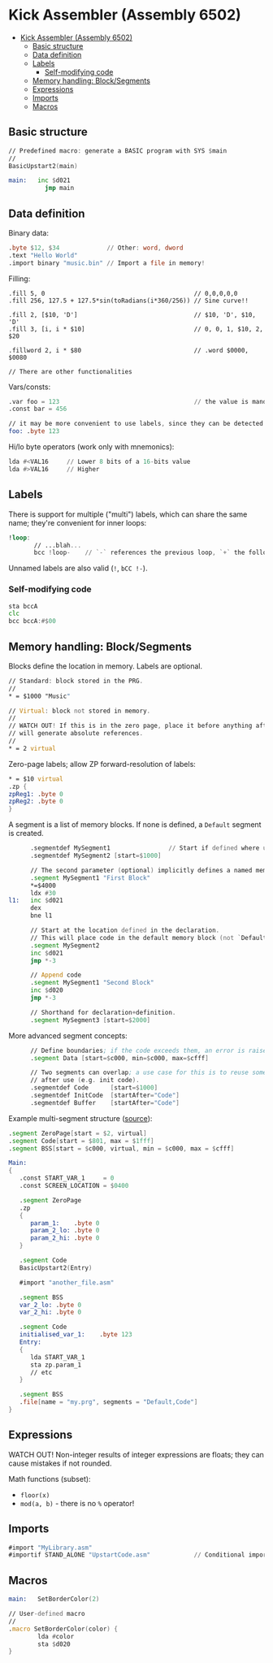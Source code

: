 # Kick Assembler (Assembly 6502)

- [Kick Assembler (Assembly 6502)](#kick-assembler-assembly-6502)
  - [Basic structure](#basic-structure)
  - [Data definition](#data-definition)
  - [Labels](#labels)
    - [Self-modifying code](#self-modifying-code)
  - [Memory handling: Block/Segments](#memory-handling-blocksegments)
  - [Expressions](#expressions)
  - [Imports](#imports)
  - [Macros](#macros)

## Basic structure

```asm
// Predefined macro: generate a BASIC program with SYS $main
//
BasicUpstart2(main)

main:   inc $d021
	      jmp main
```

## Data definition

Binary data:

```asm
.byte $12, $34             // Other: word, dword
.text "Hello World"
.import binary "music.bin" // Import a file in memory!
```

Filling:

```
.fill 5, 0                                         // 0,0,0,0,0
.fill 256, 127.5 + 127.5*sin(toRadians(i*360/256)) // Sine curve!!

.fill 2, [$10, 'D']                                // $10, 'D', $10, 'D'
.fill 3, [i, i * $10]                              // 0, 0, 1, $10, 2, $20

.fillword 2, i * $80                               // .word $0000, $0080

// There are other functionalities
```

Vars/consts:

```asm
.var foo = 123                                     // the value is mandatory
.const bar = 456

// it may be more convenient to use labels, since they can be detected by some debuggers
foo: .byte 123
```

Hi/lo byte operators (work only with mnemonics):

```asm
lda #<VAL16     // Lower 8 bits of a 16-bits value
lda #>VAL16     // Higher
```

## Labels

There is support for multiple ("multi") labels, which can share the same name; they're convenient for inner loops:

```asm
!loop:
       // ...blah...
       bcc !loop-    // `-` references the previous loop, `+` the following one
```

Unnamed labels are also valid (`!`, `bCC !-`).

### Self-modifying code

```asm
sta bccA
clc
bcc bccA:#$00
```

## Memory handling: Block/Segments

Blocks define the location in memory. Labels are optional.

```asm
// Standard: block stored in the PRG.
//
* = $1000 "Music"

// Virtual: block not stored in memory.
//
// WATCH OUT! If this is in the zero page, place it before anything after the ZP, otherwise, the assembler
// will generate absolute references.
//
* = 2 virtual
```

Zero-page labels; allow ZP forward-resolution of labels:

```asm
* = $10 virtual
.zp {
zpReg1: .byte 0
zpReg2: .byte 0
}
```

A segment is a list of memory blocks. If none is defined, a `Default` segment is created.

```asm
      .segmentdef MySegment1                // Start if defined where used
      .segmentdef MySegment2 [start=$1000]

      // The second parameter (optional) implicitly defines a named memory block.
      .segment MySegment1 "First Block"
      *=$4000
      ldx #30
l1:   inc $d021
      dex
      bne l1

      // Start at the location defined in the declaration.
      // This will place code in the default memory block (not `Default` segment!), since no block is specified.
      .segment MySegment2
      inc $d021
      jmp *-3

      // Append code
      .segment MySegment1 "Second Block"
      inc $d020
      jmp *-3

      // Shorthand for declaration+definition.
      .segment MySegment3 [start=$2000]
```

More advanced segment concepts:

```asm
      // Define boundaries; if the code exceeds them, an error is raised.
      .segment Data [start=$c000, min=$c000, max=$cfff]

      // Two segments can overlap; a use case for this is to reuse some memory that is no longer needed
      // after use (e.g. init code).
      .segmentdef Code      [start=$1000]
      .segmentdef InitCode  [startAfter="Code"]
      .segmentdef Buffer    [startAfter="Code"]
```

Example multi-segment structure ([source](https://www.lemon64.com/forum/viewtopic.php?p=960735#960735)):

```asm
.segment ZeroPage[start = $2, virtual]
.segment Code[start = $801, max = $1fff]
.segment BSS[start = $c000, virtual, min = $c000, max = $cfff]

Main:
{
   .const START_VAR_1     = 0
   .const SCREEN_LOCATION = $0400

   .segment ZeroPage
   .zp
   {
      param_1:    .byte 0
      param_2_lo: .byte 0
      param_2_hi: .byte 0
   }

   .segment Code
   BasicUpstart2(Entry)

   #import "another_file.asm"

   .segment BSS
   var_2_lo: .byte 0
   var_2_hi: .byte 0

   .segment Code
   initialised_var_1:    .byte 123
   Entry:
   {
      lda START_VAR_1
      sta zp.param_1
      // etc
   }

   .segment BSS
   .file[name = "my.prg", segments = "Default,Code"]
}
```

## Expressions

WATCH OUT! Non-integer results of integer expressions are floats; they can cause mistakes if not rounded.

Math functions (subset):

- `floor(x)`
- `mod(a, b)` - there is no `%` operator!

## Imports

```asm
#import "MyLibrary.asm"
#importif STAND_ALONE "UpstartCode.asm"            // Conditional import
```

## Macros

```asm
main:   SetBorderColor(2)

// User-defined macro
//
.macro SetBorderColor(color) {
        lda #color
        sta $d020
}
```
